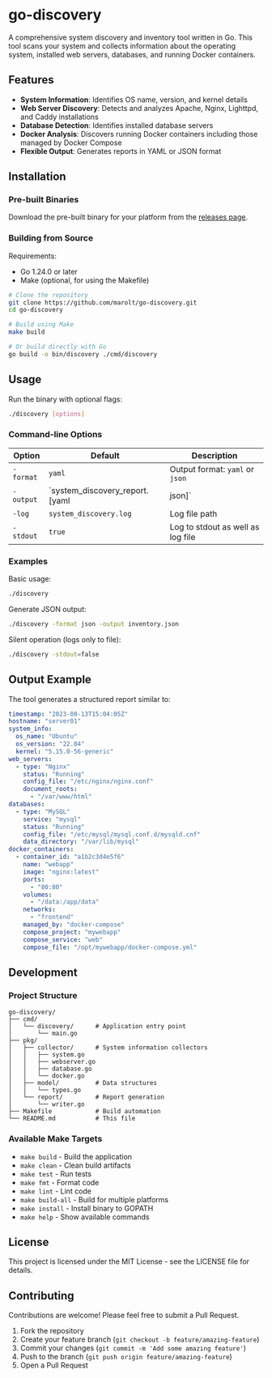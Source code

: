 # go-discovery

A comprehensive system discovery and inventory tool written in Go. This tool scans your system and collects information about the operating system, installed web servers, databases, and running Docker containers.

## Features

- **System Information**: Identifies OS name, version, and kernel details
- **Web Server Discovery**: Detects and analyzes Apache, Nginx, Lighttpd, and Caddy installations
- **Database Detection**: Identifies installed database servers
- **Docker Analysis**: Discovers running Docker containers including those managed by Docker Compose
- **Flexible Output**: Generates reports in YAML or JSON format

## Installation

### Pre-built Binaries

Download the pre-built binary for your platform from the [releases page](https://github.com/marolt/go-discovery/releases).

### Building from Source

Requirements:
- Go 1.24.0 or later
- Make (optional, for using the Makefile)

```bash
# Clone the repository
git clone https://github.com/marolt/go-discovery.git
cd go-discovery

# Build using Make
make build

# Or build directly with Go
go build -o bin/discovery ./cmd/discovery
```

## Usage

Run the binary with optional flags:

```bash
./discovery [options]
```

### Command-line Options

| Option | Default | Description |
|--------|---------|-------------|
| `-format` | `yaml` | Output format: `yaml` or `json` |
| `-output` | `system_discovery_report.[yaml|json]` | Output file path |
| `-log` | `system_discovery.log` | Log file path |
| `-stdout` | `true` | Log to stdout as well as log file |

### Examples

Basic usage:
```bash
./discovery
```

Generate JSON output:
```bash
./discovery -format json -output inventory.json
```

Silent operation (logs only to file):
```bash
./discovery -stdout=false
```

## Output Example

The tool generates a structured report similar to:

```yaml
timestamp: "2023-08-13T15:04:05Z"
hostname: "server01"
system_info:
  os_name: "Ubuntu"
  os_version: "22.04"
  kernel: "5.15.0-56-generic"
web_servers:
  - type: "Nginx"
    status: "Running"
    config_file: "/etc/nginx/nginx.conf"
    document_roots: 
      - "/var/www/html"
databases:
  - type: "MySQL"
    service: "mysql"
    status: "Running"
    config_file: "/etc/mysql/mysql.conf.d/mysqld.cnf"
    data_directory: "/var/lib/mysql"
docker_containers:
  - container_id: "a1b2c3d4e5f6"
    name: "webapp"
    image: "nginx:latest"
    ports:
      - "80:80"
    volumes:
      - "/data:/app/data"
    networks:
      - "frontend"
    managed_by: "docker-compose"
    compose_project: "mywebapp"
    compose_service: "web"
    compose_file: "/opt/mywebapp/docker-compose.yml"
```

## Development

### Project Structure

```
go-discovery/
├── cmd/
│   └── discovery/      # Application entry point
│       └── main.go
├── pkg/
│   ├── collector/      # System information collectors
│   │   ├── system.go
│   │   ├── webserver.go
│   │   ├── database.go
│   │   └── docker.go
│   ├── model/          # Data structures
│   │   └── types.go
│   └── report/         # Report generation
│       └── writer.go
├── Makefile            # Build automation
└── README.md           # This file
```

### Available Make Targets

- `make build` - Build the application
- `make clean` - Clean build artifacts
- `make test` - Run tests
- `make fmt` - Format code
- `make lint` - Lint code
- `make build-all` - Build for multiple platforms
- `make install` - Install binary to GOPATH
- `make help` - Show available commands

## License

This project is licensed under the MIT License - see the LICENSE file for details.

## Contributing

Contributions are welcome! Please feel free to submit a Pull Request.

1. Fork the repository
2. Create your feature branch (`git checkout -b feature/amazing-feature`)
3. Commit your changes (`git commit -m 'Add some amazing feature'`)
4. Push to the branch (`git push origin feature/amazing-feature`)
5. Open a Pull Request
